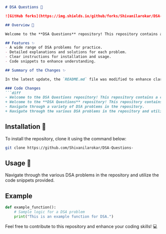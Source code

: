 ```markdown
# DSA Questions 🚀

![GitHub forks](https://img.shields.io/github/forks/Shivanilarokar/DSA-Questions-)

## Overview 🌟

Welcome to the **DSA Questions** repository! This repository contains a collection of Data Structures and Algorithms (DSA) problems for practice and learning.

## Features ✨
- A wide range of DSA problems for practice.
- Detailed explanations and solutions for each problem.
- Clear instructions for installation and usage.
- Code snippets to enhance understanding.

## Summary of the Changes ✨

In the latest update, the `README.md` file was modified to enhance clarity and structure. The changes focused on improving the wording for better readability and understanding.

### Code Changes
```diff
- Welcome to the DSA Questions repository! This repository contains a collection of data structures and algorithms (DSA) problems designed to help you enhance your coding skills.
+ Welcome to the **DSA Questions** repository! This repository contains a collection of Data Structures and Algorithms (DSA) problems for practice and learning.
- Navigate through a variety of DSA problems in the repository.
+ Navigate through the various DSA problems in the repository and utilize the code snippets provided.
```

## Installation 🚀

To install the repository, clone it using the command below:

```bash
git clone https://github.com/Shivanilarokar/DSA-Questions-
```

## Usage 📖

Navigate through the various DSA problems in the repository and utilize the code snippets provided.

## Example
```python
def example_function():
    # Sample logic for a DSA problem
    print("This is an example function for DSA.")
```

Feel free to contribute to this repository and enhance your coding skills! 💻
```